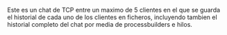 Este es un chat de TCP entre un maximo de 5 clientes en el que se guarda el historial de cada uno de los clientes en ficheros, incluyendo tambien el historial completo del chat por media de processbuilders e hilos.
